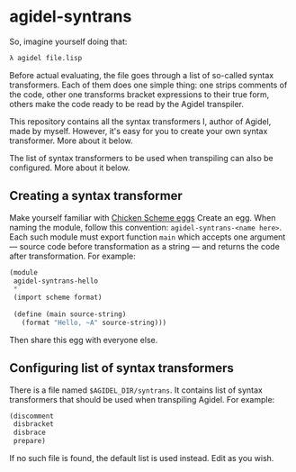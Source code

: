 # agidel-syntrans

So, imagine yourself doing that:
```bash
λ agidel file.lisp
```

Before actual evaluating, the file goes through a list of so-called syntax
transformers. Each of them does one simple thing: one strips comments of the
code, other one transforms bracket expressions to their true form, others make
the code ready to be read by the Agidel transpiler.

This repository contains all the syntax transformers I, author of Agidel, made
by myself. However, it's easy for you to create your own syntax transformer.
More about it below.

The list of syntax transformers to be used when transpiling can also be
configured. More about it below.

## Creating a syntax transformer

Make yourself familiar with [Chicken Scheme
eggs](http://wiki.call-cc.org/man/5/Extensions) Create an egg. When naming the
module, follow this convention: `agidel-syntrans-<name here>`. Each such module
must export function `main` which accepts one argument — source code before
transformation as a string — and returns the code after transformation. For
example: 

```scheme
(module 
 agidel-syntrans-hello
 *
 (import scheme format)
 
 (define (main source-string)
   (format "Hello, ~A" source-string)))
```

Then share this egg with everyone else.

## Configuring list of syntax transformers

There is a file named `$AGIDEL_DIR/syntrans`. It contains list of syntax
transformers that should be used when transpiling Agidel. For example:

```lisp
(discomment
 disbracket
 disbrace
 prepare)
```

If no such file is found, the default list is used instead. Edit as you wish.
